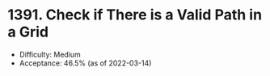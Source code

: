 # 1391. Check if There is a Valid Path in a Grid
- Difficulty: Medium
- Acceptance: 46.5% (as of 2022-03-14)
